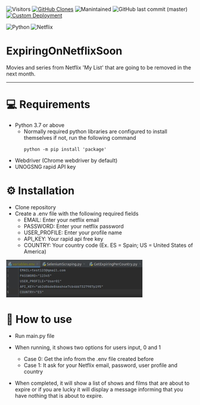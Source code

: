 ![Visitors](https://api.visitorbadge.io/api/visitors?path=https%3A%2F%2Fgithub.com%2FIvanPerez9%2FExpiringOnNetflixSoon&countColor=%23ff8a65&style=flat&labelStyle=none)
[![GitHub Clones](https://img.shields.io/badge/dynamic/json?color=9cf&label=Clone&query=count&url=https://gist.githubusercontent.com/IvanPerez9/59a5b3a0369b18a33e49c05830481acf/raw/clone.json&logo=github)](https://github.com/MShawon/github-clone-count-badge)
![Manintained](https://img.shields.io/badge/Maintained%3F-yes-green.svg)
![GitHub last commit (master)](https://img.shields.io/github/last-commit/IvanPerez9/ExpiringOnNetflixSoon)
[![Custom Deployment](https://github.com/IvanPerez9/ExpiringOnNetflixSoon/actions/workflows/cloneCountAction.yml/badge.svg)](https://github.com/IvanPerez9/ExpiringOnNetflixSoon/actions/workflows/cloneCountAction.yml)




![Python](https://img.shields.io/badge/python-3670A0?style=for-the-badge&logo=python&logoColor=ffdd54)
![Netflix](https://img.shields.io/badge/Netflix-E50914?style=for-the-badge&logo=netflix&logoColor=white)


# ExpiringOnNetflixSoon

Movies and series from Netflix 'My List' that are going to be removed in the next month.

 ---
# 💻 Requirements

- Python 3.7 or above
  - Normally required python libraries are configured to install themselves if not, run the following command
    ```
    python -m pip install 'package'
    ```
- Webdriver (Chrome webdriver by default)
- UNOGSNG rapid API key

# ⚙️ Installation

- Clone repository
- Create a .env file with the following required fields 
  - EMAIL: Enter your netflix email
  - PASSWORD: Enter your netflix password
  - USER_PROFILE: Enter your profile name
  - API_KEY: Your rapid api free key
  - COUNTRY: Your country code (Ex. ES = Spain; US = United States of America)

![Variables.env](https://github.com/IvanPerez9/ExpiringOnNetflixSoon/blob/main/img/variables.png)


# 📖 How to use

- Run main.py file 
- When running, it shows two options for users input, 0 and 1
  - Case 0: Get the info from the .env file created before
  - Case 1: It ask for your Netflix email, password, user profile and country

- When completed, it will show a list of shows and films that are about to expire or if you are lucky it will display a message informing that you have nothing that is about to expire.
